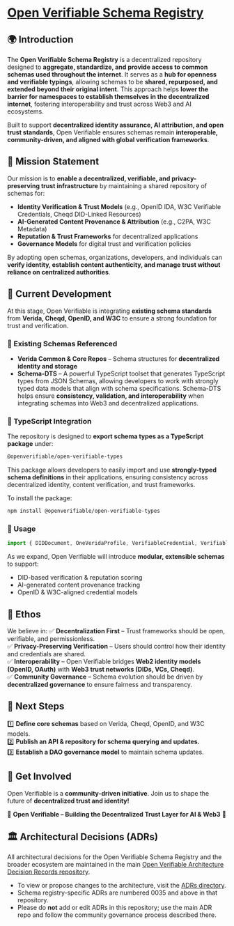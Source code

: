 # [Open Verifiable Schema Registry](https://github.com/openverifiable/open-verifiable-types)

## 🌍 Introduction
The **Open Verifiable Schema Registry** is a decentralized repository designed to **aggregate, standardize, and provide access to common schemas used throughout the internet**. It serves as a **hub for openness and verifiable typings**, allowing schemas to be **shared, repurposed, and extended beyond their original intent**. This approach helps **lower the barrier for namespaces to establish themselves in the decentralized internet**, fostering interoperability and trust across Web3 and AI ecosystems.

Built to support **decentralized identity assurance, AI attribution, and open trust standards**, Open Verifiable ensures schemas remain **interoperable, community-driven, and aligned with global verification frameworks**.

## 🎯 Mission Statement
Our mission is to **enable a decentralized, verifiable, and privacy-preserving trust infrastructure** by maintaining a shared repository of schemas for:
- **Identity Verification & Trust Models** (e.g., OpenID IDA, W3C Verifiable Credentials, Cheqd DID-Linked Resources)
- **AI-Generated Content Provenance & Attribution** (e.g., C2PA, W3C Metadata)
- **Reputation & Trust Frameworks** for decentralized applications
- **Governance Models** for digital trust and verification policies

By adopting open schemas, organizations, developers, and individuals can **verify identity, establish content authenticity, and manage trust without reliance on centralized authorities**.

## 🚀 Current Development
At this stage, Open Verifiable is integrating **existing schema standards** from **Verida, Cheqd, OpenID, and W3C** to ensure a strong foundation for trust and verification.

### 🔹 Existing Schemas Referenced
- **Verida Common & Core Repos** – Schema structures for **decentralized identity and storage**
- **Schema-DTS** – A powerful TypeScript toolset that generates TypeScript types from JSON Schemas, allowing developers to work with strongly typed data models that align with schema specifications. Schema-DTS helps ensure **consistency, validation, and interoperability** when integrating schemas into Web3 and decentralized applications.

### 🔹 TypeScript Integration
The repository is designed to **export schema types as a TypeScript package** under:
```bash
@openverifiable/open-verifiable-types
```
This package allows developers to easily import and use **strongly-typed schema definitions** in their applications, ensuring consistency across decentralized identity, content verification, and trust frameworks.

To install the package:
```bash
npm install @openverifiable/open-verifiable-types
```

### 🔹 Usage

```typescript
import { DIDDocument, OneVeridaProfile, VerifiableCredential, VerifiablePresentation, ICheqd, IResolver, Creator, CreateAction, Organization, Privatekey, Publickey, LinkedResource } from '@openverifiable/open-verifiable-types';
```



As we expand, Open Verifiable will introduce **modular, extensible schemas** to support:
- DID-based verification & reputation scoring
- AI-generated content provenance tracking
- OpenID & W3C-aligned credential models

## 📜 Ethos
We believe in:
✅ **Decentralization First** – Trust frameworks should be open, verifiable, and permissionless.  
✅ **Privacy-Preserving Verification** – Users should control how their identity and credentials are shared.  
✅ **Interoperability** – Open Verifiable bridges **Web2 identity models (OpenID, OAuth)** with **Web3 trust networks (DIDs, VCs, Cheqd)**.  
✅ **Community Governance** – Schema evolution should be driven by **decentralized governance** to ensure fairness and transparency.  

## 📌 Next Steps
1️⃣ **Define core schemas** based on Verida, Cheqd, OpenID, and W3C models.  
2️⃣ **Publish an API & repository for schema querying and updates.**  
3️⃣ **Establish a DAO governance model** to maintain schema updates.  

## 🔗 Get Involved
Open Verifiable is a **community-driven initiative**. Join us to shape the future of **decentralized trust and identity!**

🚀 **Open Verifiable – Building the Decentralized Trust Layer for AI & Web3** 🚀

## 🏛️ Architectural Decisions (ADRs)

All architectural decisions for the Open Verifiable Schema Registry and the broader ecosystem are maintained in the main [Open Verifiable Architecture Decision Records repository](https://github.com/openverifiable/open-verifiable-architecture-decision-records).

- To view or propose changes to the architecture, visit the [ADRs directory](https://github.com/openverifiable/open-verifiable-architecture-decision-records/tree/main/adrs).
- Schema registry-specific ADRs are numbered 0035 and above in that repository.
- Please do **not** add or edit ADRs in this repository; use the main ADR repo and follow the community governance process described there.